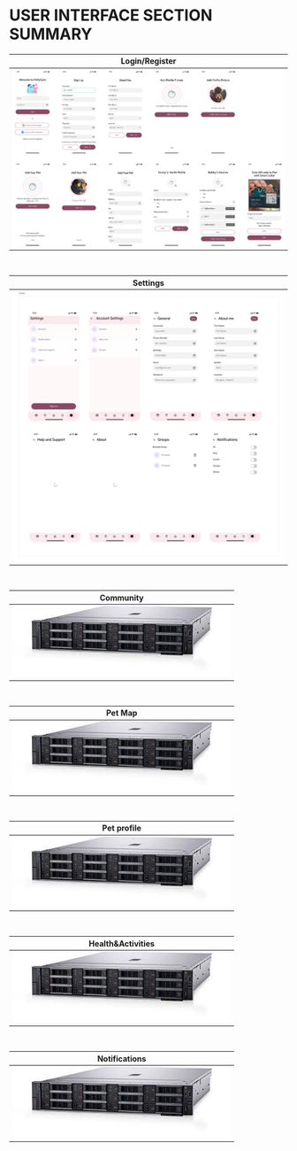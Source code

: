 # USER INTERFACE SECTION SUMMARY

| Login/Register |
| ----------- |
| ![alt text](../../images/ux-xui/login.png)|

<br>

| Settings |
| ----------- |
| ![alt text](../../images/ux-xui/setting.png)| 

<br>

| Community |
| ----------- |
| ![alt text](../../images/datacenterdevice/R750.jpg) | 

<br>

| Pet Map | 
| ----------- | 
| ![alt text](../../images/datacenterdevice/R750.jpg) | 

<br>

| Pet profile |
| ----------- |
| ![alt text](../../images/datacenterdevice/R750.jpg) |

<br>

| Health&Activities |
| ----------- |
| ![alt text](../../images/datacenterdevice/R750.jpg) |
<br>

| Notifications |
| ----------- |
| ![alt text](../../images/datacenterdevice/R750.jpg) |
